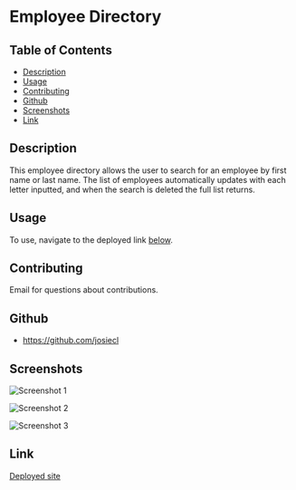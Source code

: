 # Employee Directory

## Table of Contents
* [Description](#description)
* [Usage](#usage)
* [Contributing](#contributing)
* [Github](#github)
* [Screenshots](#screenshots)
* [Link](#link)

## Description
This employee directory allows the user to search for an employee by first name or last name. The list of employees automatically updates with each letter inputted, and when the search is deleted the full list returns.

## Usage
To use, navigate to the deployed link [below](#link). 

## Contributing
Email for questions about contributions.

## Github
* https://github.com/josiecl

## Screenshots
![Screenshot 1](https://user-images.githubusercontent.com/74507818/118062827-70c19f80-b35d-11eb-8672-5d5d09b6c991.PNG)

![Screenshot 2](https://user-images.githubusercontent.com/74507818/118062826-70c19f80-b35d-11eb-9303-755448baae18.PNG)

![Screenshot 3](https://user-images.githubusercontent.com/74507818/118062825-70290900-b35d-11eb-8c63-9c977c3ca008.PNG)

## Link

[Deployed site](https://josiecl.github.io/19-React-Directory)